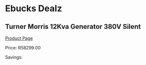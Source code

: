 
# Ebucks Dealz
## Turner Morris 12Kva Generator 380V Silent
[Product Page](https://www.ebucks.com/web/shop/productSelected.do?prodId=873437348&catId=870841698)

Price: R58299.00

Savings: 


	